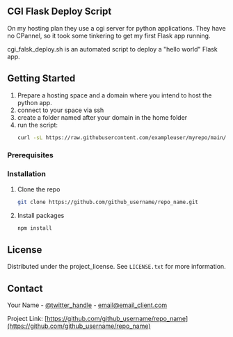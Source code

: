 ## CGI Flask Deploy Script

On my hosting plan they use a cgi server for python applications. 
They have no CPannel, so it took some tinkering to get my first Flask app running.

cgi_falsk_deploy.sh is an automated script to deploy a "hello world" Flask app.

## Getting Started

1. Prepare a hosting space and a domain where you intend to host the python app.
2. connect to your space via ssh
3. create a folder named after your domain in the home folder
4. run the script:
   ```sh
   curl -sL https://raw.githubusercontent.com/exampleuser/myrepo/main/scripts/myscript.sh | bash
   ```



### Prerequisites

### Installation

1. Clone the repo
   ```sh
   git clone https://github.com/github_username/repo_name.git
   ```
3. Install packages
   ```sh
   npm install
   ```
<!-- LICENSE -->
## License

Distributed under the project_license. See `LICENSE.txt` for more information.

<!-- CONTACT -->
## Contact

Your Name - [@twitter_handle](https://twitter.com/twitter_handle) - email@email_client.com

Project Link: [https://github.com/github_username/repo_name](https://github.com/github_username/repo_name)

